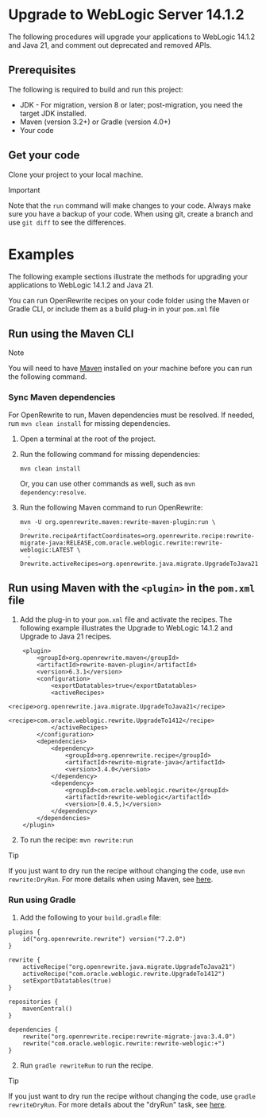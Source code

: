 # Upgrade to WebLogic Server 14.1.2

The following procedures will upgrade your applications to WebLogic 14.1.2 and Java 21, and comment out deprecated and removed APIs.

## Prerequisites

The following is required to build and run this project:

- JDK - For migration, version 8 or later; post-migration, you need the target JDK installed.
- Maven (version 3.2+) or Gradle (version 4.0+)
- Your code

## Get your code

Clone your project to your local machine.

> [!IMPORTANT]
> Note that the `run` command will make changes to your code. Always make sure you have a backup of your code. When using git, create a branch and use `git diff` to see the differences.

# Examples

The following example sections illustrate the methods for upgrading your applications to WebLogic 14.1.2 and Java 21.

You can run OpenRewrite recipes on your code folder using the Maven or Gradle CLI, or include them as a build plug-in in your `pom.xml` file

## Run using the Maven CLI

> [!NOTE]
> You will need to have [Maven](https://maven.apache.org/download.cgi) installed on your machine before you can run the following command.

### Sync Maven dependencies

For OpenRewrite to run, Maven dependencies must be resolved. If needed, run `mvn clean install` for missing dependencies.

1. Open a terminal at the root of the project.

1. Run the following command for missing dependencies:

   ```shell
   mvn clean install
   ```

   Or, you can use other commands as well, such as `mvn dependency:resolve`.

1. Run the following Maven command to run OpenRewrite:
   ```
   mvn -U org.openrewrite.maven:rewrite-maven-plugin:run \
     -Drewrite.recipeArtifactCoordinates=org.openrewrite.recipe:rewrite-migrate-java:RELEASE,com.oracle.weblogic.rewrite:rewrite-weblogic:LATEST \
     -Drewrite.activeRecipes=org.openrewrite.java.migrate.UpgradeToJava21,com.oracle.weblogic.rewrite.UpgradeTo1412
   ```

## Run using Maven with the `<plugin>` in the `pom.xml` file

1. Add the plug-in to your `pom.xml` file and activate the recipes. The following example illustrates the Upgrade to WebLogic 14.1.2 and Upgrade to Java 21 recipes.

```
    <plugin>
        <groupId>org.openrewrite.maven</groupId>
        <artifactId>rewrite-maven-plugin</artifactId>
        <version>6.3.1</version>
        <configuration>
            <exportDatatables>true</exportDatatables>
            <activeRecipes>
                <recipe>org.openrewrite.java.migrate.UpgradeToJava21</recipe>
                <recipe>com.oracle.weblogic.rewrite.UpgradeTo1412</recipe>
            </activeRecipes>
        </configuration>
        <dependencies>
            <dependency>
                <groupId>org.openrewrite.recipe</groupId>
                <artifactId>rewrite-migrate-java</artifactId>
                <version>3.4.0</version>
            </dependency>
            <dependency>
                <groupId>com.oracle.weblogic.rewrite</groupId>
                <artifactId>rewrite-weblogic</artifactId>
                <version>[0.4.5,)</version>
            </dependency>
        </dependencies>
    </plugin>
```

2. To run the recipe: `mvn rewrite:run`

> [!TIP]  
> If you just want to dry run the recipe without changing the code, use `mvn rewrite:DryRun`. For more details when using Maven, see [here](https://docs.openrewrite.org/reference/rewrite-maven-plugin).

### Run using Gradle

1. Add the following to your `build.gradle` file:

```
plugins {
    id("org.openrewrite.rewrite") version("7.2.0")
}

rewrite {
    activeRecipe("org.openrewrite.java.migrate.UpgradeToJava21")
    activeRecipe("com.oracle.weblogic.rewrite.UpgradeTo1412")
    setExportDatatables(true)
}

repositories {
    mavenCentral()
}

dependencies {
    rewrite("org.openrewrite.recipe:rewrite-migrate-java:3.4.0")
    rewrite("com.oracle.weblogic.rewrite:rewrite-weblogic:+")
}
```
2. Run `gradle rewriteRun` to run the recipe.

> [!TIP]  
> If you just want to dry run the recipe without changing the code, use `gradle rewriteDryRun`. For more details about the "dryRun" task, see [here](https://docs.openrewrite.org/reference/gradle-plugin-configuration#the-dryrun-task).
